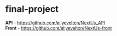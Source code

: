 # final-project
**API** - https://github.com/aliyevelton/NextUs_API </br>
**Front** - https://github.com/aliyevelton/NextUs-front
